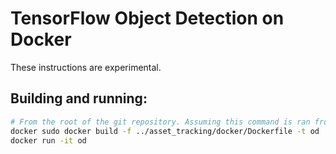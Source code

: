 # TensorFlow Object Detection on Docker

These instructions are experimental.

## Building and running:

```bash
# From the root of the git repository. Assuming this command is ran from models inside Tensorflow dir.
docker sudo docker build -f ../asset_tracking/docker/Dockerfile -t od .
docker run -it od
```
